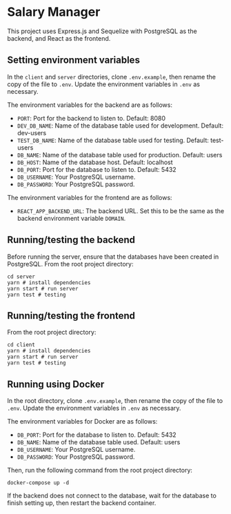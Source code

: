 # Salary Manager

This project uses Express.js and Sequelize with PostgreSQL as the backend, and React as the frontend.

## Setting environment variables
In the `client` and `server` directories, clone `.env.example`, then rename the copy of the file to `.env`. Update the environment variables in `.env` as necessary.

The environment variables for the backend are as follows:
- `PORT`: Port for the backend to listen to. Default: 8080
- `DEV_DB_NAME`: Name of the database table used for development. Default: dev-users
- `TEST_DB_NAME`: Name of the database table used for testing. Default: test-users
- `DB_NAME`: Name of the database table used for production. Default: users
- `DB_HOST`: Name of the database host. Default: localhost
- `DB_PORT`: Port for the database to listen to. Default: 5432
- `DB_USERNAME`: Your PostgreSQL username.
- `DB_PASSWORD`: Your PostgreSQL password.

The environment variables for the frontend are as follows:
- `REACT_APP_BACKEND_URL`: The backend URL. Set this to be the same as the backend environment variable `DOMAIN`.

## Running/testing the backend

Before running the server, ensure that the databases have been created in PostgreSQL.
From the root project directory:
```
cd server
yarn # install dependencies
yarn start # run server
yarn test # testing
```

## Running/testing the frontend

From the root project directory:
```
cd client
yarn # install dependencies
yarn start # run server
yarn test # testing
```

## Running using Docker
In the root directory, clone `.env.example`, then rename the copy of the file to `.env`. Update the environment variables in `.env` as necessary.

The environment variables for Docker are as follows:
- `DB_PORT`: Port for the database to listen to. Default: 5432
- `DB_NAME`: Name of the database table used. Default: users
- `DB_USERNAME`: Your PostgreSQL username.
- `DB_PASSWORD`: Your PostgreSQL password.

Then, run the following command from the root project directory:
```
docker-compose up -d
```
If the backend does not connect to the database, wait for the database to finish setting up, then restart the backend container.
